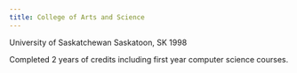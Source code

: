 ```yaml
---
title: College of Arts and Science
---
```

University of Saskatchewan Saskatoon, SK 1998  
  
Completed 2 years of credits including first year computer science courses.  
